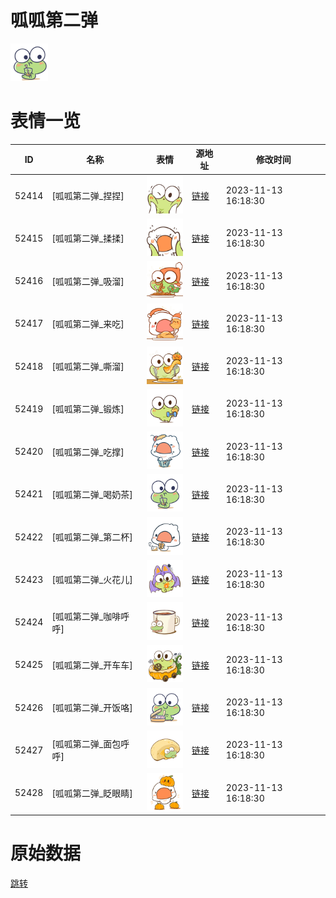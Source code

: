 # 呱呱第二弹

<img src="./cover.png" height="60" alt="cover" />

# 表情一览

|ID|名称|表情|源地址|修改时间|
|----|----|----|----|----|
|52414|[呱呱第二弹_捏捏]|<img src="./pic/052414_%5B呱呱第二弹_捏捏%5D.png" height="60" alt="捏捏"/>|[链接](https://i0.hdslb.com/bfs/garb/92a72fe5a07c42482eb09f9135e061101449bc41.png)|2023-11-13 16:18:30|
|52415|[呱呱第二弹_揉揉]|<img src="./pic/052415_%5B呱呱第二弹_揉揉%5D.png" height="60" alt="揉揉"/>|[链接](https://i0.hdslb.com/bfs/garb/6641b9ad258a013136b7295bc1af6b866f2f52ce.png)|2023-11-13 16:18:30|
|52416|[呱呱第二弹_吸溜]|<img src="./pic/052416_%5B呱呱第二弹_吸溜%5D.png" height="60" alt="吸溜"/>|[链接](https://i0.hdslb.com/bfs/garb/2d1872b1eea627f4abe7b50d7bc532a62476a365.png)|2023-11-13 16:18:30|
|52417|[呱呱第二弹_来吃]|<img src="./pic/052417_%5B呱呱第二弹_来吃%5D.png" height="60" alt="来吃"/>|[链接](https://i0.hdslb.com/bfs/garb/de01bbba37ace2691e4c941ed8fc3eb020dfd598.png)|2023-11-13 16:18:30|
|52418|[呱呱第二弹_嘶溜]|<img src="./pic/052418_%5B呱呱第二弹_嘶溜%5D.png" height="60" alt="嘶溜"/>|[链接](https://i0.hdslb.com/bfs/garb/4a66d8fba8aee5d7cc32e22bf7c303cf2b8260b7.png)|2023-11-13 16:18:30|
|52419|[呱呱第二弹_锻炼]|<img src="./pic/052419_%5B呱呱第二弹_锻炼%5D.png" height="60" alt="锻炼"/>|[链接](https://i0.hdslb.com/bfs/garb/a8f7968f533c5923faa7e5b2990ee94c63844dd8.png)|2023-11-13 16:18:30|
|52420|[呱呱第二弹_吃撑]|<img src="./pic/052420_%5B呱呱第二弹_吃撑%5D.png" height="60" alt="吃撑"/>|[链接](https://i0.hdslb.com/bfs/garb/599c83e00bca5ccfbc894de39151e6b1ed7d132f.png)|2023-11-13 16:18:30|
|52421|[呱呱第二弹_喝奶茶]|<img src="./pic/052421_%5B呱呱第二弹_喝奶茶%5D.png" height="60" alt="喝奶茶"/>|[链接](https://i0.hdslb.com/bfs/garb/2a2a18997004adc5121a3822a422c3b4c8280ae0.png)|2023-11-13 16:18:30|
|52422|[呱呱第二弹_第二杯]|<img src="./pic/052422_%5B呱呱第二弹_第二杯%5D.png" height="60" alt="第二杯"/>|[链接](https://i0.hdslb.com/bfs/garb/c53fc5565b44162ed031d7d8a9f4caad402bf051.png)|2023-11-13 16:18:30|
|52423|[呱呱第二弹_火花儿]|<img src="./pic/052423_%5B呱呱第二弹_火花儿%5D.png" height="60" alt="火花儿"/>|[链接](https://i0.hdslb.com/bfs/garb/eeee03470b1804d6bec9d363845a2c6d5f29048e.png)|2023-11-13 16:18:30|
|52424|[呱呱第二弹_咖啡呼呼]|<img src="./pic/052424_%5B呱呱第二弹_咖啡呼呼%5D.png" height="60" alt="咖啡呼呼"/>|[链接](https://i0.hdslb.com/bfs/garb/0b16d84094881604dc66a9c99d089ce36cf51712.png)|2023-11-13 16:18:30|
|52425|[呱呱第二弹_开车车]|<img src="./pic/052425_%5B呱呱第二弹_开车车%5D.png" height="60" alt="开车车"/>|[链接](https://i0.hdslb.com/bfs/garb/b15ae6fa9703919ff5a811a79e2bba52202e5f4b.png)|2023-11-13 16:18:30|
|52426|[呱呱第二弹_开饭咯]|<img src="./pic/052426_%5B呱呱第二弹_开饭咯%5D.png" height="60" alt="开饭咯"/>|[链接](https://i0.hdslb.com/bfs/garb/b2ec6f27306ce60150c277395c73b1c6e1856891.png)|2023-11-13 16:18:30|
|52427|[呱呱第二弹_面包呼呼]|<img src="./pic/052427_%5B呱呱第二弹_面包呼呼%5D.png" height="60" alt="面包呼呼"/>|[链接](https://i0.hdslb.com/bfs/garb/279eebca11c26e2bed78766d14a8b89133213ee6.png)|2023-11-13 16:18:30|
|52428|[呱呱第二弹_眨眼睛]|<img src="./pic/052428_%5B呱呱第二弹_眨眼睛%5D.png" height="60" alt="眨眼睛"/>|[链接](https://i0.hdslb.com/bfs/garb/3b9622695f5a0347ac92344ced55544a8a7662b5.png)|2023-11-13 16:18:30|

# 原始数据

[跳转](./raw.json)

